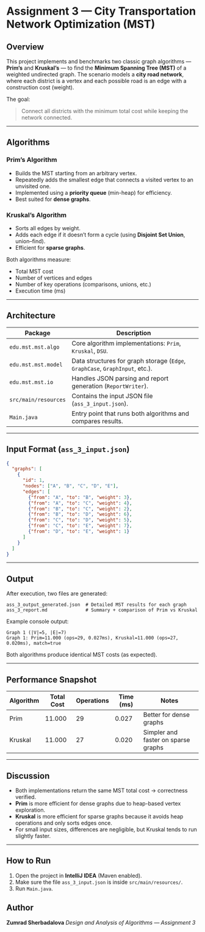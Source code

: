 

# Assignment 3 — City Transportation Network Optimization (MST)

## Overview

This project implements and benchmarks two classic graph algorithms — **Prim’s** and **Kruskal’s** — to find the **Minimum Spanning Tree (MST)** of a weighted undirected graph.
The scenario models a **city road network**, where each district is a vertex and each possible road is an edge with a construction cost (weight).

The goal:

> Connect all districts with the minimum total cost while keeping the network connected.

---

## Algorithms

### Prim’s Algorithm

* Builds the MST starting from an arbitrary vertex.
* Repeatedly adds the smallest edge that connects a visited vertex to an unvisited one.
* Implemented using a **priority queue** (min-heap) for efficiency.
* Best suited for **dense graphs**.

### Kruskal’s Algorithm

* Sorts all edges by weight.
* Adds each edge if it doesn’t form a cycle (using **Disjoint Set Union**, union–find).
* Efficient for **sparse graphs**.

Both algorithms measure:

* Total MST cost
* Number of vertices and edges
* Number of key operations (comparisons, unions, etc.)
* Execution time (ms)

---

## Architecture

| Package              | Description                                                                  |
| -------------------- | ---------------------------------------------------------------------------- |
| `edu.mst.mst.algo`   | Core algorithm implementations: `Prim`, `Kruskal`, `DSU`.                    |
| `edu.mst.mst.model`  | Data structures for graph storage (`Edge`, `GraphCase`, `GraphInput`, etc.). |
| `edu.mst.mst.io`     | Handles JSON parsing and report generation (`ReportWriter`).                 |
| `src/main/resources` | Contains the input JSON file (`ass_3_input.json`).                           |
| `Main.java`          | Entry point that runs both algorithms and compares results.                  |

---

## Input Format (`ass_3_input.json`)

```json
{
  "graphs": [
    {
      "id": 1,
      "nodes": ["A", "B", "C", "D", "E"],
      "edges": [
        {"from": "A", "to": "B", "weight": 3},
        {"from": "A", "to": "C", "weight": 4},
        {"from": "B", "to": "C", "weight": 2},
        {"from": "B", "to": "D", "weight": 6},
        {"from": "C", "to": "D", "weight": 5},
        {"from": "C", "to": "E", "weight": 7},
        {"from": "D", "to": "E", "weight": 1}
      ]
    }
  ]
}
```

---

## Output

After execution, two files are generated:

```
ass_3_output_generated.json  # Detailed MST results for each graph
ass_3_report.md              # Summary + comparison of Prim vs Kruskal
```

Example console output:

```
Graph 1 (|V|=5, |E|=7)
Graph 1: Prim=11.000 (ops=29, 0.027ms), Kruskal=11.000 (ops=27, 0.020ms), match=true
```

 Both algorithms produce identical MST costs (as expected).

---

## Performance Snapshot

| Algorithm | Total Cost | Operations | Time (ms) | Notes                               |
| --------- | ---------- | ---------- | --------- | ----------------------------------- |
| Prim      | 11.000     | 29         | 0.027     | Better for dense graphs             |
| Kruskal   | 11.000     | 27         | 0.020     | Simpler and faster on sparse graphs |

---

## Discussion

* Both implementations return the same MST total cost → correctness verified.
* **Prim** is more efficient for dense graphs due to heap-based vertex exploration.
* **Kruskal** is more efficient for sparse graphs because it avoids heap operations and only sorts edges once.
* For small input sizes, differences are negligible, but Kruskal tends to run slightly faster.

---

## How to Run

1. Open the project in **IntelliJ IDEA** (Maven enabled).
2. Make sure the file `ass_3_input.json` is inside `src/main/resources/`.
3. Run `Main.java`.

    


## Author

**Zumrad Sherbadalova**
*Design and Analysis of Algorithms — Assignment 3*


